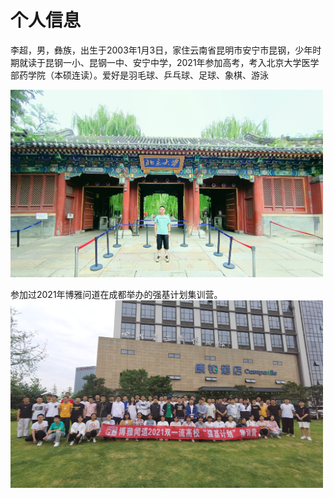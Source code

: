 <html lang="zh-cn">
    <head>
        <meta charset="utf-8"/>
        <title>李超的第一个网页</title>
    </head>
    <body>
        <h1>个人信息</h1>
        <p>李超，男，彝族，出生于2003年1月3日，家住云南省昆明市安宁市昆钢，少年时期就读于昆钢一小、昆钢一中、安宁中学，2021年参加高考，考入北京大学医学部药学院（本硕连读）。爱好是羽毛球、乒乓球、足球、象棋、游泳</p>
        <img src="西门.jpg" width="500" height="300" >
        <p>参加过2021年博雅问道在成都举办的强基计划集训营。
            <img src="成都.jpg" width="500" height="300" >
    </body>
</html>
